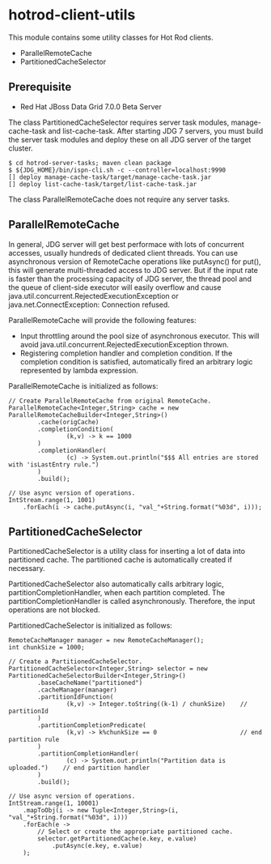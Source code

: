 # hotrod-client-utils

This module contains some utility classes for Hot Rod clients.

* ParallelRemoteCache
* PartitionedCacheSelector

## Prerequisite

* Red Hat JBoss Data Grid 7.0.0 Beta Server

The class PartitionedCacheSelector requires server task modules, manage-cache-task and list-cache-task.
After starting JDG 7 servers, you must build the server task modules and deploy these on all JDG server of the target cluster.

~~~
$ cd hotrod-server-tasks; maven clean package
$ ${JDG_HOME}/bin/ispn-cli.sh -c --controller=localhost:9990
[] deploy manage-cache-task/target/manage-cache-task.jar
[] deploy list-cache-task/target/list-cache-task.jar
~~~

The class ParallelRemoteCache does not require any server tasks.

## ParallelRemoteCache

In general, JDG server will get best performace with lots of concurrent accesses, usually hundreds of dedicated client threads. You can use asynchronous version of RemoteCache operations like putAsync() for put(), this will generate multi-threaded access to JDG server. But if the input rate is faster than the processing capacity of JDG server, the thread pool and the queue of client-side executor will easily overflow and cause java.util.concurrent.RejectedExecutionException or java.net.ConnectException: Connection refused.

ParallelRemoteCache will provide the following features:

* Input throttling around the pool size of asynchronous executor. This will avoid java.util.concurrent.RejectedExecutionException thrown.
* Registering completion handler and completion condition. If the completion condition is satisfied, automatically fired an arbitrary logic represented by lambda expression.

ParallelRemoteCache is initialized as follows:

~~~
// Create ParallelRemoteCache from original RemoteCache.
ParallelRemoteCache<Integer,String> cache = new ParallelRemoteCacheBuilder<Integer,String>()
		.cache(origCache)
		.completionCondition(
				(k,v) -> k == 1000
		)
		.completionHandler(
				(c) -> System.out.println("$$$ All entries are stored with 'isLastEntry rule.")
		)
		.build();

// Use async version of operations.	
IntStream.range(1, 1001)
	.forEach(i -> cache.putAsync(i, "val_"+String.format("%03d", i)));
~~~

## PartitionedCacheSelector

PartitionedCacheSelector is a utility class for inserting a lot of data into partitioned cache. The partitioned cache is automatically created if necessary.

PartitionedCacheSelector also automatically calls arbitrary logic, partitionCompletionHandler, when each partition completed. The partitionCompletionHandler is called asynchronously. Therefore, the input operations are not blocked.

PartitionedCacheSelector is initialized as follows:

~~~
RemoteCacheManager manager = new RemoteCacheManager();
int chunkSize = 1000;

// Create a PartitionedCacheSelector.
PartitionedCacheSelector<Integer,String> selector = new PartitionedCacheSelectorBuilder<Integer,String>()
		.baseCacheName("partitioned")
		.cacheManager(manager)
		.partitionIdFunction(
				(k,v) -> Integer.toString((k-1) / chunkSize)	// partitionId
		)
		.partitionCompletionPredicate(
				(k,v) -> k%chunkSize == 0						// end partition rule
		)
		.partitionCompletionHandler(
				(c) -> System.out.println("Partition data is uploaded.")	// end partition handler
		)
		.build();

// Use async version of operations.	
IntStream.range(1, 10001)
	.mapToObj(i -> new Tuple<Integer,String>(i, "val_"+String.format("%03d", i)))
	.forEach(e -> 
		// Select or create the appropriate partitioned cache.
		selector.getPartitionedCache(e.key, e.value)
			.putAsync(e.key, e.value)
	);
~~~
